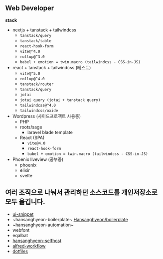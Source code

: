 ## Web Developer

**stack**
- nextjs + tanstack + tailwindcss
  - `tanstack/query`
  - `tanstack/table`
  - `react-hook-form`
  - `vite@^4.0`
  - `rollup@^3.0`
  - `babel + emotion = twin.macro (tailwindcss - CSS-in-JS)`
- react + tanstack + tailwindcss (테스트)
  - `vite@^5.0`
  - `rollup@^4.0`
  - `tanstack/router`
  - `tanstack/query`
  - `jotai`
  - `jotai query (jotai + tanstack query)`
  - `tailwindcss@^4.0`
  - `tailwindcss/oxide`
- Wordpress (사이드프로젝트 사용중)
  - PHP
  - roots/sage
    - laravel blade template
  - React (SPA)
    - `vite@4.0`
    - `react-hook-form`
    - `babel + emotion = twin.macro (tailwindcss - CSS-in-JS)`
- Phoenix liveview (공부중)
  - phoenix
  - elixir
  - svelte

## 여러 조직으로 나눠서 관리하던 소스코드를 개인저장소로 모두 옮깁니다.

- [ui-snippet](https://github.com/Hansanghyeon?tab=repositories&q=ui-snippet)
- ~hansanghyeon-boilerplate~ [Hansanghyeon/boilerplate](https://github.com/Hansanghyeon/boilerplate)
- ~hansanghyeon-automation~
- webfont
- eqalbat
- [hansanghyeon-selfhost](https://github.com/hansanghyeon-selfhost)
- [alfred-workflow](https://github.com/Hansanghyeon?tab=repositories&q=alfred-workflow)
- [dotfiles](https://github.com/Hansanghyeon?tab=repositories&q=dotfiles)
